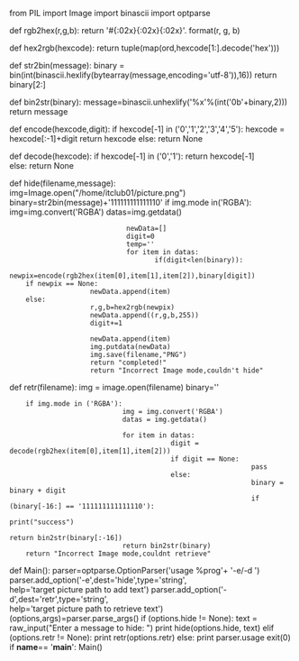 from PIL import Image 
import binascii 
import optparse 

def rgb2hex(r,g,b): 
			 return '#{:02x}{:02x}{:02x}'. format(r, g, b) 

def hex2rgb(hexcode):
			 return tuple(map(ord,hexcode[1:].decode('hex'))) 

def str2bin(message): 
			 binary = bin(int(binascii.hexlify(bytearray(message,encoding='utf-8')),16)) 
			 return binary[2:] 

def bin2str(binary): 
			 message=binascii.unhexlify('%x'%(int('0b'+binary,2))) 
			 return message 

def encode(hexcode,digit): 
			 if hexcode[-1] in ('0','1','2','3','4','5'): 
							hexcode = hexcode[:-1]+digit 
							return hexcode 
			 else: 
							return None 

def decode(hexcode): 
			 if hexcode[-1] in ('0','1'): 
							return hexcode[-1]  
			 else: 
							return None 

def hide(filename,message): 
		img=Image.open("/home/itclub01/picture.png") 
		binary=str2bin(message)+'111111111111110'
		if img.mode in('RGBA'): 
								 img=img.convert('RGBA') 
								 datas=img.getdata() 

								 newData=[] 
								 digit=0 
								 temp=''
								 for item in datas: 
										if(digit<len(binary)): 
														newpix=encode(rgb2hex(item[0],item[1],item[2]),binary[digit]) 
		if newpix == None: 
						newData.append(item) 
		else: 
						r,g,b=hex2rgb(newpix) 
						newData.append((r,g,b,255))
						digit+=1  
			 
						newData.append(item)
						img.putdata(newData) 
						img.save(filename,"PNG") 
						return "completed!" 
						return "Incorrect Image mode,couldn't hide"
def retr(filename): 
		img = image.open(filename) 
		binary='' 

		if img.mode in ('RGBA'): 
								img = img.convert('RGBA') 
								datas = img.getdata() 

								for item in datas: 
											digit = decode(rgb2hex(item[0],item[1],item[2])) 
											if digit == None: 
																pass 
											else: 
																binary = binary + digit 
																if (binary[-16:] == '111111111111110'): 
																			print("success")
																			return bin2str(binary[:-16]) 
								return bin2str(binary) 
		return "Incorrect Image mode,couldnt retrieve"
 
def Main(): 
			parser=optparse.OptionParser('usage %prog'+ 
		 '-e/-d <target file>') 
			parser.add_option('-e',dest='hide',type='string',\
			  help='target picture path to add text')
			parser.add_option('-d',dest='retr',type='string', \
				help='target picture path to retrieve text')
			(options,args)=parser.parse_args()
			if (options.hide != None):
							text = raw_input("Enter a message to hide: ")
							print hide(options.hide, text)
			elif (options.retr != None):
							print retr(options.retr)
			else:
				print parser.usage
				exit(0)
if __name__== '__main__':
        Main() 

 

 
